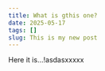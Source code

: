 ```yaml
---
title: What is gthis one?
date: 2025-05-17
tags: []
slug: This is my new post
---
```


Here it is...!asdasxxxxx